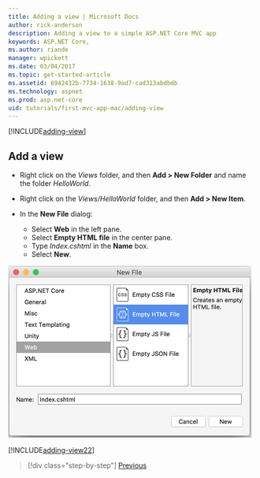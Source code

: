```yaml
---
title: Adding a view | Microsoft Docs
author: rick-anderson
description: Adding a view to a simple ASP.NET Core MVC app
keywords: ASP.NET Core,
ms.author: riande
manager: wpickett
ms.date: 03/04/2017
ms.topic: get-started-article
ms.assetid: 6942432b-7734-1638-9ad7-cad313abdbdb
ms.technology: aspnet
ms.prod: asp.net-core
uid: tutorials/first-mvc-app-mac/adding-view
---
```


[!INCLUDE[adding-view](../../includes/mvc-intro/adding_view1.md)]

## Add a view 

* Right click on the *Views* folder, and then **Add > New Folder** and name the folder *HelloWorld*.
* Right click on the *Views/HelloWorld* folder, and then **Add > New Item**.
* In the **New File** dialog:

  * Select **Web** in the left pane.
  * Select **Empty HTML file** in the center pane.
  * Type *Index.cshtml* in the **Name** box.
  * Select **New**.

![Add New Item dialog](adding-view/_static/add_view.png)

[!INCLUDE[adding-view22](../../includes/mvc-intro/adding_view2.md)]

>[!div class="step-by-step"]
[Previous](adding-controller.md)
<!--
[Next](adding-model.md)
-->